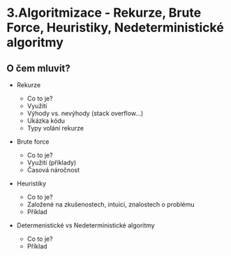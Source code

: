 # 3.Algoritmizace - Rekurze, Brute Force, Heuristiky, Nedeterministické algoritmy

## O čem mluvit?

- Rekurze
    - Co to je?
    - Využití
    - Výhody vs. nevýhody (stack overflow...)
    - Ukázka kódu
    - Typy volání rekurze

- Brute force
  - Co to je?
  - Využití (příklady)
  - Časová náročnost

- Heuristiky
  - Co to je?
  - Založené na zkušenostech, intuici, znalostech o problému
  - Příklad

- Determenistické vs Nedeterministické algoritmy
  - Co to je? 
  - Příklad
   
